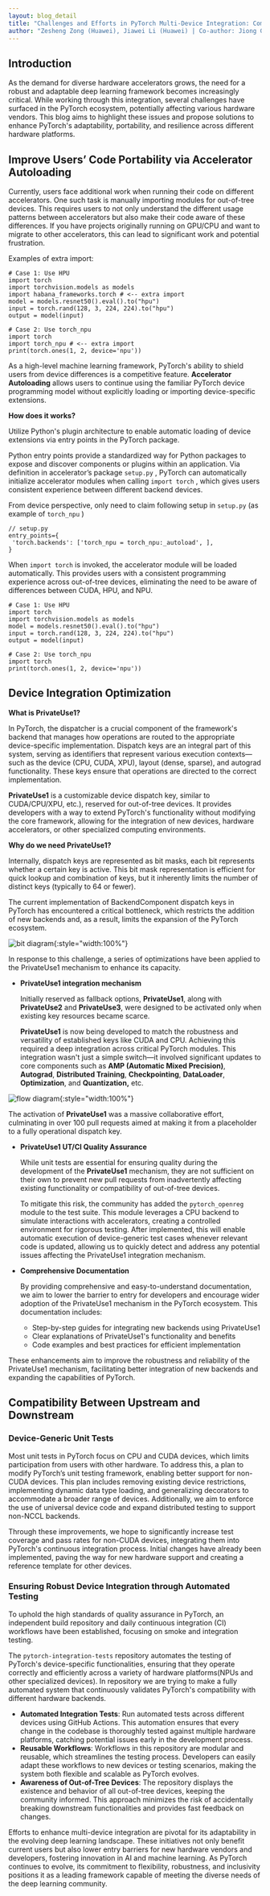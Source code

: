 ```yaml
---
layout: blog_detail
title: "Challenges and Efforts in PyTorch Multi-Device Integration: Compatibility, Portability, and Integration Efficiencies"
author: "Zesheng Zong (Huawei), Jiawei Li (Huawei) | Co-author: Jiong Gong (Intel), Eikan Wang (Intel)"
---
```


## Introduction

As the demand for diverse hardware accelerators grows, the need for a robust and adaptable deep learning framework becomes increasingly critical. While working through this integration, several challenges have surfaced in the PyTorch ecosystem, potentially affecting various hardware vendors. This blog aims to highlight these issues and propose solutions to enhance PyTorch's adaptability, portability, and resilience across different hardware platforms.


## Improve Users’ Code Portability via Accelerator Autoloading

Currently, users face additional work when running their code on different accelerators. One such task is manually importing modules for out-of-tree devices. This requires users to not only understand the different usage patterns between accelerators but also make their code aware of these differences. If you have projects originally running on GPU/CPU and want to migrate to other accelerators, this can lead to significant work and potential frustration.

Examples of extra import:


```
# Case 1: Use HPU
import torch
import torchvision.models as models
import habana_frameworks.torch # <-- extra import
model = models.resnet50().eval().to("hpu")
input = torch.rand(128, 3, 224, 224).to("hpu")
output = model(input)

# Case 2: Use torch_npu
import torch
import torch_npu # <-- extra import
print(torch.ones(1, 2, device='npu'))
```


As a high-level machine learning framework, PyTorch's ability to shield users from device differences is a competitive feature. **Accelerator Autoloading** allows users to continue using the familiar PyTorch device programming model without explicitly loading or importing device-specific extensions.

**How does it works?**

Utilize Python's plugin architecture to enable automatic loading of device extensions via entry points in the PyTorch package.

Python entry points provide a standardized way for Python packages to expose and discover components or plugins within an application. Via definition in accelerator’s package `setup.py` , PyTorch can automatically initialize accelerator modules when calling `import torch` , which gives users consistent experience between different backend devices.

From device perspective, only need to claim following setup in `setup.py` (as example of `torch_npu` )


```
// setup.py 
entry_points={
 'torch.backends': ['torch_npu = torch_npu:_autoload', ],
}
```


When `import torch` is invoked, the accelerator module will be loaded automatically. This provides users with a consistent programming experience across out-of-tree devices, eliminating the need to be aware of differences between CUDA, HPU, and NPU.


```
# Case 1: Use HPU 
import torch 
import torchvision.models as models 
model = models.resnet50().eval().to("hpu") 
input = torch.rand(128, 3, 224, 224).to("hpu") 
output = model(input) 

# Case 2: Use torch_npu 
import torch 
print(torch.ones(1, 2, device='npu'))
```



## Device Integration Optimization

**What is PrivateUse1?**

In PyTorch, the dispatcher is a crucial component of the framework's backend that manages how operations are routed to the appropriate device-specific implementation. Dispatch keys are an integral part of this system, serving as identifiers that represent various execution contexts—such as the device (CPU, CUDA, XPU), layout (dense, sparse), and autograd functionality. These keys ensure that operations are directed to the correct implementation.

**PrivateUse1** is a customizable device dispatch key, similar to CUDA/CPU/XPU, etc.), reserved for out-of-tree devices. It provides developers with a way to extend PyTorch's functionality without modifying the core framework, allowing for the integration of new devices, hardware accelerators, or other specialized computing environments.

**Why do we need PrivateUse1?**

Internally, dispatch keys are represented as bit masks, each bit represents whether a certain key is active. This bit mask representation is efficient for quick lookup and combination of keys, but it inherently limits the number of distinct keys (typically to 64 or fewer).

The current implementation of BackendComponent dispatch keys in PyTorch has encountered a critical bottleneck, which restricts the addition of new backends and, as a result, limits the expansion of the PyTorch ecosystem.


![bit diagram](/assets/images/multidevice-integration/fg1.png){:style="width:100%"}


In response to this challenge, a series of optimizations have been applied to the PrivateUse1 mechanism to enhance its capacity.



* **PrivateUse1 integration mechanism** 
    
    Initially reserved as fallback options, **PrivateUse1**, along with **PrivateUse2** and **PrivateUse3**, were designed to be activated only when existing key resources became scarce. 
    
    **PrivateUse1** is now being developed to match the robustness and versatility of established keys like CUDA and CPU. Achieving this required a deep integration across critical PyTorch modules. This integration wasn't just a simple switch—it involved significant updates to core components such as **AMP (Automatic Mixed Precision)**, **Autograd**, **Distributed Training**, **Checkpointing**, **DataLoader**, **Optimization**, and **Quantization,** etc. 


![flow diagram](/assets/images/multidevice-integration/fg2.png){:style="width:100%"}

The activation of **PrivateUse1** was a massive collaborative effort, culminating in over 100 pull requests aimed at making it from a placeholder to a fully operational dispatch key.

* **PrivateUse1 UT/CI Quality Assurance**

    While unit tests are essential for ensuring quality during the development of the **PrivateUse1** mechanism, they are not sufficient on their own to prevent new pull requests from inadvertently affecting existing functionality or compatibility of out-of-tree devices.

    To mitigate this risk, the community has added the `pytorch_openreg` module to the test suite. This module leverages a CPU backend to simulate interactions with accelerators, creating a controlled environment for rigorous testing. After implemented, this will enable automatic execution of device-generic test cases whenever relevant code is updated, allowing us to quickly detect and address any potential issues affecting the PrivateUse1 integration mechanism.

* **Comprehensive Documentation**

    By providing comprehensive and easy-to-understand documentation, we aim to lower the barrier to entry for developers and encourage wider adoption of the PrivateUse1 mechanism in the PyTorch ecosystem. This documentation includes:
    * Step-by-step guides for integrating new backends using PrivateUse1
    * Clear explanations of PrivateUse1's functionality and benefits
    * Code examples and best practices for efficient implementation

These enhancements aim to improve the robustness and reliability of the PrivateUse1 mechanism, facilitating better integration of new backends and expanding the capabilities of PyTorch.


## Compatibility Between Upstream and Downstream


### Device-Generic Unit Tests

Most unit tests in PyTorch focus on CPU and CUDA devices, which limits participation from users with other hardware. To address this, a plan to modify PyTorch’s unit testing framework, enabling better support for non-CUDA devices. This plan includes removing existing device restrictions, implementing dynamic data type loading, and generalizing decorators to accommodate a broader range of devices. Additionally, we aim to enforce the use of universal device code and expand distributed testing to support non-NCCL backends.

Through these improvements, we hope to significantly increase test coverage and pass rates for non-CUDA devices, integrating them into PyTorch's continuous integration process. Initial changes have already been implemented, paving the way for new hardware support and creating a reference template for other devices.


### Ensuring Robust Device Integration through Automated Testing

To uphold the high standards of quality assurance in PyTorch, an independent build repository and daily continuous integration (CI) workflows have been established, focusing on smoke and integration testing.

The `pytorch-integration-tests` repository automates the testing of PyTorch's device-specific functionalities, ensuring that they operate correctly and efficiently across a variety of hardware platforms(NPUs and other specialized devices). In repository we are trying to make a fully automated system that continuously validates PyTorch's compatibility with different hardware backends.



* **Automated Integration Tests**: Run automated tests across different devices using GitHub Actions. This automation ensures that every change in the codebase is thoroughly tested against multiple hardware platforms, catching potential issues early in the development process.
* **Reusable Workflows**: Workflows in this repository are modular and reusable, which streamlines the testing process. Developers can easily adapt these workflows to new devices or testing scenarios, making the system both flexible and scalable as PyTorch evolves.
* **Awareness of Out-of-Tree Devices**: The repository displays the existence and behavior of all out-of-tree devices, keeping the community informed. This approach minimizes the risk of accidentally breaking downstream functionalities and provides fast feedback on changes.

Efforts to enhance multi-device integration are pivotal for its adaptability in the evolving deep learning landscape. These initiatives not only benefit current users but also lower entry barriers for new hardware vendors and developers, fostering innovation in AI and machine learning. As PyTorch continues to evolve, its commitment to flexibility, robustness, and inclusivity positions it as a leading framework capable of meeting the diverse needs of the deep learning community.
